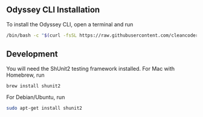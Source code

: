 ## Odyssey CLI Installation

To install the Odyssey CLI, open a terminal and run

```bash
/bin/bash -c "$(curl -fsSL https://raw.githubusercontent.com/cleancoders/odyssey-cli/refs/heads/master/bin/install.sh)"
```

## Development

You will need the ShUnit2 testing framework installed. For Mac with Homebrew, run 

```bash
brew install shunit2
```

For Debian/Ubuntu, run 

```bash
sudo apt-get install shunit2
```
